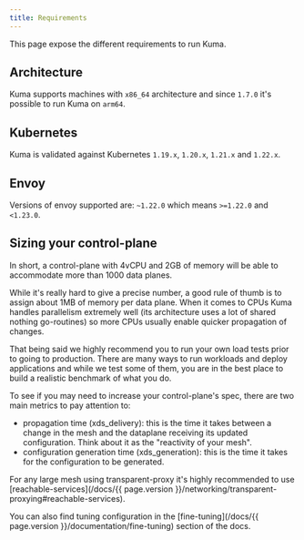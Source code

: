 ```yaml
---
title: Requirements
---
```


This page expose the different requirements to run Kuma.

## Architecture

Kuma supports machines with `x86_64` architecture and since `1.7.0` it's possible to run Kuma on `arm64`.

## Kubernetes

Kuma is validated against Kubernetes `1.19.x`, `1.20.x`, `1.21.x` and `1.22.x`.

## Envoy

Versions of envoy supported are: `~1.22.0` which means `>=1.22.0` and `<1.23.0`.

## Sizing your control-plane

In short, a control-plane with 4vCPU and 2GB of memory will be able to accommodate more than 1000 data planes.

While it's really hard to give a precise number, a good rule of thumb is to assign about 1MB of memory per data plane.
When it comes to CPUs Kuma handles parallelism extremely well (its architecture uses a lot of shared nothing go-routines) so more CPUs usually enable quicker propagation of changes.

That being said we highly recommend you to run your own load tests prior to going to production.
There are many ways to run workloads and deploy applications and while we test some of them, you are in the best place to build a realistic benchmark of what you do.

To see if you may need to increase your control-plane's spec, there are two main metrics to pay attention to:

- propagation time (xds_delivery): this is the time it takes between a change in the mesh and the dataplane receiving its updated configuration. Think about it as the "reactivity of your mesh".
- configuration generation time (xds_generation): this is the time it takes for the configuration to be generated.

For any large mesh using transparent-proxy it's highly recommended to use [reachable-services](/docs/{{ page.version }}/networking/transparent-proxying#reachable-services).

You can also find tuning configuration in the [fine-tuning](/docs/{{ page.version }}/documentation/fine-tuning) section of the docs.
